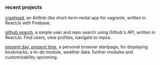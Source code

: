 
### recent projects

[crashpad](https://crashpad.vercel.app), an AirBnb-like short-term rental app for vagrants, written in ReactJs with Firebase.

[github search](https://timmy-github.herokuapp.com/), a simple user and repo search using Github's API, written in ReactJs. Find users, view profiles, navigate to repos.

[present day, present time](https://presentday.vercel.app/), a personal browser startpage, for displaying bookmarks, a to-do module, weather data. further modules and customizability upcoming.